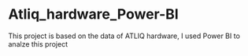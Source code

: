 # Atliq_hardware_Power-BI
This project is based on the data of ATLIQ hardware, I used Power BI to analze this project
